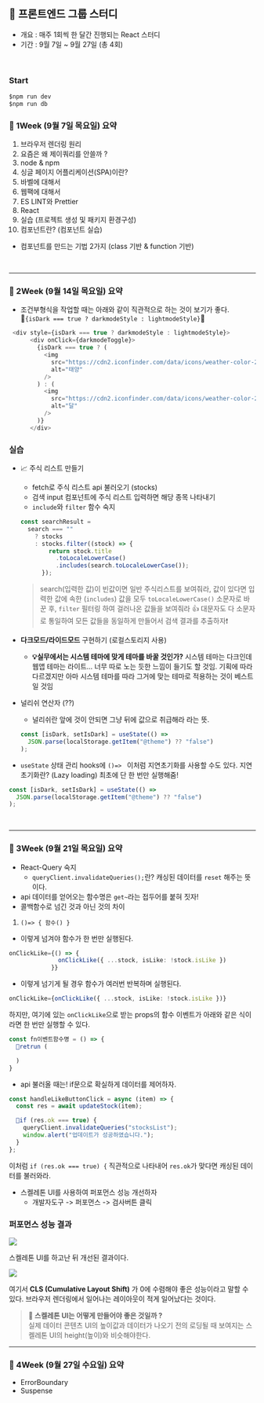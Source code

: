 ## 🎀 프론트엔드 그룹 스터디

- 개요 : 매주 1회씩 한 달간 진행되는 React 스터디
- 기간 : 9월 7일 ~ 9월 27일 (총 4회)

<br />

### Start

```javascript
$npm run dev
$npm run db
```

### 📮 1Week (9월 7일 목요일) 요약

1. 브라우저 렌더링 원리
2. 요즘은 왜 제이쿼리를 안쓸까 ?
3. node & npm
4. 싱글 페이지 어플리케이션(SPA)이란?
5. 바벨에 대해서
6. 웹팩에 대해서
7. ES LINT와 Prettier
8. React
9. 실습 (프로젝트 생성 및 패키지 환경구성)
10. 컴포넌트란? (컴포넌트 실습)

- 컴포넌트를 만드는 기법 2가지 (class 기반 & function 기반)

<br />

---

### 📮 2Week (9월 14일 목요일) 요약

- 조건부형식을 작업할 때는 아래와 같이 직관적으로 하는 것이 보기가 좋다. <br /> 🌟`{isDark === true ? darkmodeStyle : lightmodeStyle}`🌟

```typescript
 <div style={isDark === true ? darkmodeStyle : lightmodeStyle}>
      <div onClick={darkmodeToggle}>
        {isDark === true ? (
          <img
            src="https://cdn2.iconfinder.com/data/icons/weather-color-2/500/weather-02-64.png"
            alt="태양"
          />
        ) : (
          <img
            src="https://cdn2.iconfinder.com/data/icons/weather-color-2/500/weather-10-64.png"
            alt="달"
          />
        )}
      </div>
```

### 실습

- 📈 주식 리스트 만들기

  - fetch로 주식 리스트 api 불러오기 (stocks)
  - 검색 input 컴포넌트에 주식 리스트 입력하면 해당 종목 나타내기
  - `include`와 `filter` 함수 숙지

  ```typescript
  const searchResult =
    search === ""
      ? stocks
      : stocks.filter((stock) => {
          return stock.title
            .toLocaleLowerCase()
            .includes(search.toLocaleLowerCase());
        });
  ```

  > search(입력한 값)이 빈값이면 일반 주식리스트를 보여줘라, 값이 있다면 입력한 값에 속한 (`includes`) 값을 모두 `toLocaleLowerCase()` 소문자로 바꾼 후, `filter` 필터링 하여 걸러나온 값들을 보여줘라 👍 대문자도 다 소문자로 통일하여 모든 값들을 동일하게 만들어서 검색 결과를 추출하자❗️

- **다크모드/라이드모드** 구현하기 (로컬스토리지 사용)
  - **💡실무에서는 시스템 테마에 맞게 테마를 바꿀 것인가?** 시스템 테마는 다크인데 웹앱 테마는 라이트... 너무 따로 노는 듯한 느낌이 들기도 할 것임. 기획에 따라 다르겠지만 아마 시스템 테마를 따라 그거에 맞는 테마로 적용하는 것이 베스트일 것임
- 널리쉬 연산자 (??)

  - 널리쉬란 앞에 것이 안되면 그냥 뒤에 값으로 취급해라 라는 뜻.

  ```typescript
  const [isDark, setIsDark] = useState(() =>
    JSON.parse(localStorage.getItem("@theme") ?? "false")
  );
  ```

- `useState` 상태 관리 hooks에 `()=> ` 이처럼 지연초기화를 사용할 수도 있다. 지연 초기화란? (Lazy loading) 최초에 단 한 번만 실행해줌!

```typescript
const [isDark, setIsDark] = useState(() =>
  JSON.parse(localStorage.getItem("@theme") ?? "false")
);
```

<br />

---

### 📮 3Week (9월 21일 목요일) 요약

- React-Query 숙지
  - `queryClient.invalidateQueries();`란? 캐싱된 데이터를 `reset` 해주는 뜻이다.
- api 데이터를 얻어오는 함수명은 `get~`라는 접두어를 붙혀 짓자!
- 콜백함수로 넘긴 것과 아닌 것의 차이

1. `()=> { 함수() }`

- 이렇게 넘겨야 함수가 한 번만 실행된다.

```typescript
onClickLike={() => {
              onClickLike({ ...stock, isLike: !stock.isLike })
            }}
```

- 이렇게 넘기게 될 경우 함수가 여러번 반복하며 실행된다.

```typescript
onClickLike={onClickLike({ ...stock, isLike: !stock.isLike })}
```

하지만, 여기에 있는 `onClickLike`으로 받는 props의 함수 이벤트가 아래와 같은 식이라면 한 번만 실행할 수 있다.

```typescript
const fn이벤트함수명 = () => {
  📍retrun (

  )
}
```

- api 불러올 때는! if문으로 확실하게 데이터를 제어하자.

```typescript
const handleLikeButtonClick = async (item) => {
  const res = await updateStock(item);

  📍if (res.ok === true) {
    queryClient.invalidateQueries("stocksList");
    window.alert("업데이트가 성공하였습니다.");
  }
};
```

이처럼 `if (res.ok === true) {` 직관적으로 나타내어 `res.ok`가 맞다면 캐싱된 데이터를 불러와라.

- 스켈레톤 UI를 사용하여 퍼포먼스 성능 개선하자
  - 개발자도구 -> 퍼포먼스 -> 검사버튼 클릭

### 퍼포먼스 성능 결과

![](https://velog.velcdn.com/images/leemember/post/402c8938-b3a3-4e60-a2d4-a7cffd7b8043/image.png)

스켈레톤 UI를 하고난 뒤 개선된 결과이다.

![](https://velog.velcdn.com/images/leemember/post/0f84d6cc-56e2-4a8d-97a6-13df4621e28f/image.png)

여기서 **CLS (Cumulative Layout Shift)** 가 0에 수렴해야 좋은 성능이라고 말할 수 있다.
브라우저 렌더링에서 일어나는 레이아웃이 적게 일어났다는 것이다.

> **📍 스켈레톤 UI는 어떻게 만들어야 좋은 것일까 ?** <br/>
> 실제 데이터 콘텐츠 UI의 높이값과 데이터가 나오기 전의 로딩될 때 보여지는 스켈레톤 UI의 height(높이)와 비슷해야한다.

---

### 📮 4Week (9월 27일 수요일) 요약

- ErrorBoundary
- Suspense
